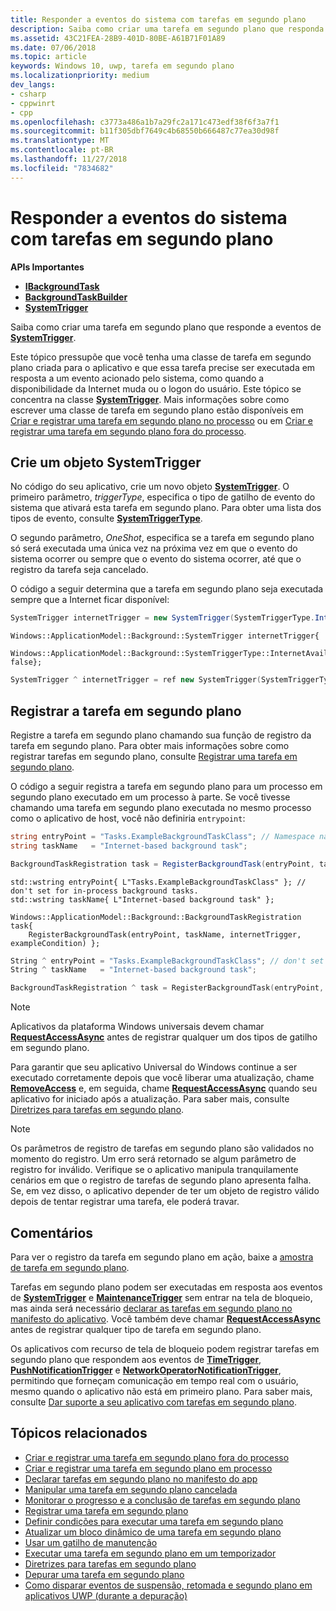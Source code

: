 ```yaml
---
title: Responder a eventos do sistema com tarefas em segundo plano
description: Saiba como criar uma tarefa em segundo plano que responda a eventos de SystemTrigger.
ms.assetid: 43C21FEA-28B9-401D-80BE-A61B71F01A89
ms.date: 07/06/2018
ms.topic: article
keywords: Windows 10, uwp, tarefa em segundo plano
ms.localizationpriority: medium
dev_langs:
- csharp
- cppwinrt
- cpp
ms.openlocfilehash: c3773a486a1b7a29fc2a171c473edf38f6f3a7f1
ms.sourcegitcommit: b11f305dbf7649c4b68550b666487c77ea30d98f
ms.translationtype: MT
ms.contentlocale: pt-BR
ms.lasthandoff: 11/27/2018
ms.locfileid: "7834682"
---
```

# <a name="respond-to-system-events-with-background-tasks"></a>Responder a eventos do sistema com tarefas em segundo plano

**APIs Importantes**

- [**IBackgroundTask**](https://msdn.microsoft.com/library/windows/apps/br224794)
- [**BackgroundTaskBuilder**](https://msdn.microsoft.com/library/windows/apps/br224768)
- [**SystemTrigger**](https://msdn.microsoft.com/library/windows/apps/br224838)

Saiba como criar uma tarefa em segundo plano que responde a eventos de [**SystemTrigger**](https://msdn.microsoft.com/library/windows/apps/br224839).

Este tópico pressupõe que você tenha uma classe de tarefa em segundo plano criada para o aplicativo e que essa tarefa precise ser executada em resposta a um evento acionado pelo sistema, como quando a disponibilidade da Internet muda ou o logon do usuário. Este tópico se concentra na classe [**SystemTrigger**](https://msdn.microsoft.com/library/windows/apps/br224839). Mais informações sobre como escrever uma classe de tarefa em segundo plano estão disponíveis em [Criar e registrar uma tarefa em segundo plano no processo](create-and-register-an-inproc-background-task.md) ou em [Criar e registrar uma tarefa em segundo plano fora do processo](create-and-register-a-background-task.md).

## <a name="create-a-systemtrigger-object"></a>Crie um objeto SystemTrigger

No código do seu aplicativo, crie um novo objeto [**SystemTrigger**](https://msdn.microsoft.com/library/windows/apps/br224838). O primeiro parâmetro, *triggerType*, especifica o tipo de gatilho de evento do sistema que ativará esta tarefa em segundo plano. Para obter uma lista dos tipos de evento, consulte [**SystemTriggerType**](https://msdn.microsoft.com/library/windows/apps/br224839).

O segundo parâmetro, *OneShot*, especifica se a tarefa em segundo plano só será executada uma única vez na próxima vez em que o evento do sistema ocorrer ou sempre que o evento do sistema ocorrer, até que o registro da tarefa seja cancelado.

O código a seguir determina que a tarefa em segundo plano seja executada sempre que a Internet ficar disponível:

```csharp
SystemTrigger internetTrigger = new SystemTrigger(SystemTriggerType.InternetAvailable, false);
```

```cppwinrt
Windows::ApplicationModel::Background::SystemTrigger internetTrigger{
    Windows::ApplicationModel::Background::SystemTriggerType::InternetAvailable, false};
```

```cpp
SystemTrigger ^ internetTrigger = ref new SystemTrigger(SystemTriggerType::InternetAvailable, false);
```

## <a name="register-the-background-task"></a>Registrar a tarefa em segundo plano

Registre a tarefa em segundo plano chamando sua função de registro da tarefa em segundo plano. Para obter mais informações sobre como registrar tarefas em segundo plano, consulte [Registrar uma tarefa em segundo plano](register-a-background-task.md).

O código a seguir registra a tarefa em segundo plano para um processo em segundo plano executado em um processo à parte. Se você tivesse chamando uma tarefa em segundo plano executada no mesmo processo como o aplicativo de host, você não definiria `entrypoint`:

```csharp
string entryPoint = "Tasks.ExampleBackgroundTaskClass"; // Namespace name, '.', and the name of the class containing the background task
string taskName   = "Internet-based background task";

BackgroundTaskRegistration task = RegisterBackgroundTask(entryPoint, taskName, internetTrigger, exampleCondition);
```

```cppwinrt
std::wstring entryPoint{ L"Tasks.ExampleBackgroundTaskClass" }; // don't set for in-process background tasks.
std::wstring taskName{ L"Internet-based background task" };

Windows::ApplicationModel::Background::BackgroundTaskRegistration task{
    RegisterBackgroundTask(entryPoint, taskName, internetTrigger, exampleCondition) };
```

```cpp
String ^ entryPoint = "Tasks.ExampleBackgroundTaskClass"; // don't set for in-process background tasks
String ^ taskName   = "Internet-based background task";

BackgroundTaskRegistration ^ task = RegisterBackgroundTask(entryPoint, taskName, internetTrigger, exampleCondition);
```

> [!NOTE]
> Aplicativos da plataforma Windows universais devem chamar [**RequestAccessAsync**](https://msdn.microsoft.com/library/windows/apps/hh700485) antes de registrar qualquer um dos tipos de gatilho em segundo plano.

Para garantir que seu aplicativo Universal do Windows continue a ser executado corretamente depois que você liberar uma atualização, chame [**RemoveAccess**](https://msdn.microsoft.com/library/windows/apps/hh700471) e, em seguida, chame [**RequestAccessAsync**](https://msdn.microsoft.com/library/windows/apps/hh700485) quando seu aplicativo for iniciado após a atualização. Para saber mais, consulte [Diretrizes para tarefas em segundo plano](guidelines-for-background-tasks.md).

> [!NOTE]
> Os parâmetros de registro de tarefas em segundo plano são validados no momento do registro. Um erro será retornado se algum parâmetro de registro for inválido. Verifique se o aplicativo manipula tranquilamente cenários em que o registro de tarefas de segundo plano apresenta falha. Se, em vez disso, o aplicativo depender de ter um objeto de registro válido depois de tentar registrar uma tarefa, ele poderá travar.
 
## <a name="remarks"></a>Comentários

Para ver o registro da tarefa em segundo plano em ação, baixe a [amostra de tarefa em segundo plano](http://go.microsoft.com/fwlink/p/?LinkId=618666).

Tarefas em segundo plano podem ser executadas em resposta aos eventos de [**SystemTrigger**](https://msdn.microsoft.com/library/windows/apps/br224838) e [**MaintenanceTrigger**](https://msdn.microsoft.com/library/windows/apps/hh700517) sem entrar na tela de bloqueio, mas ainda será necessário [declarar as tarefas em segundo plano no manifesto do aplicativo](declare-background-tasks-in-the-application-manifest.md). Você também deve chamar [**RequestAccessAsync**](https://msdn.microsoft.com/library/windows/apps/hh700485) antes de registrar qualquer tipo de tarefa em segundo plano.

Os aplicativos com recurso de tela de bloqueio podem registrar tarefas em segundo plano que respondem aos eventos de [**TimeTrigger**](https://msdn.microsoft.com/library/windows/apps/br224843), [**PushNotificationTrigger**](https://msdn.microsoft.com/library/windows/apps/hh700543) e [**NetworkOperatorNotificationTrigger**](https://msdn.microsoft.com/library/windows/apps/br224831), permitindo que forneçam comunicação em tempo real com o usuário, mesmo quando o aplicativo não está em primeiro plano. Para saber mais, consulte [Dar suporte a seu aplicativo com tarefas em segundo plano](support-your-app-with-background-tasks.md).

## <a name="related-topics"></a>Tópicos relacionados

* [Criar e registrar uma tarefa em segundo plano fora do processo](create-and-register-a-background-task.md)
* [Criar e registrar uma tarefa em segundo plano em processo](create-and-register-an-inproc-background-task.md)
* [Declarar tarefas em segundo plano no manifesto do app](declare-background-tasks-in-the-application-manifest.md)
* [Manipular uma tarefa em segundo plano cancelada](handle-a-cancelled-background-task.md)
* [Monitorar o progresso e a conclusão de tarefas em segundo plano](monitor-background-task-progress-and-completion.md)
* [Registrar uma tarefa em segundo plano](register-a-background-task.md)
* [Definir condições para executar uma tarefa em segundo plano](set-conditions-for-running-a-background-task.md)
* [Atualizar um bloco dinâmico de uma tarefa em segundo plano](update-a-live-tile-from-a-background-task.md)
* [Usar um gatilho de manutenção](use-a-maintenance-trigger.md)
* [Executar uma tarefa em segundo plano em um temporizador](run-a-background-task-on-a-timer-.md)
* [Diretrizes para tarefas em segundo plano](guidelines-for-background-tasks.md)
* [Depurar uma tarefa em segundo plano](debug-a-background-task.md)
* [Como disparar eventos de suspensão, retomada e segundo plano em aplicativos UWP (durante a depuração)](http://go.microsoft.com/fwlink/p/?linkid=254345)

